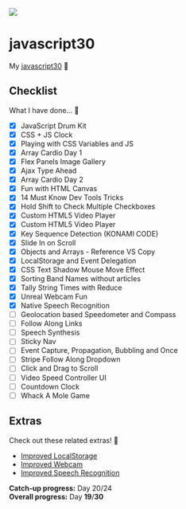 ![](https://javascript30.com/images/JS3-social-share.png)

# javascript30

My [javascript30](https://javascript30.com) 🎉

## Checklist
What I have done... 🤔

- [x] JavaScript Drum Kit
- [x] CSS + JS Clock
- [x] Playing with CSS Variables and JS
- [x] Array Cardio Day 1
- [x] Flex Panels Image Gallery
- [x] Ajax Type Ahead
- [x] Array Cardio Day 2
- [x] Fun with HTML Canvas
- [x] 14 Must Know Dev Tools Tricks
- [x] Hold Shift to Check Multiple Checkboxes
- [x] Custom HTML5 Video Player
- [x] Custom HTML5 Video Player
- [x] Key Sequence Detection (KONAMI CODE)
- [x] Slide In on Scroll
- [x] Objects and Arrays - Reference VS Copy
- [x] LocalStorage and Event Delegation
- [x] CSS Text Shadow Mouse Move Effect
- [x] Sorting Band Names without articles
- [x] Tally String Times with Reduce
- [x] Unreal Webcam Fun
- [x] Native Speech Recognition
- [ ] Geolocation based Speedometer and Compass
- [ ] Follow Along Links
- [ ] Speech Synthesis
- [ ] Sticky Nav
- [ ] Event Capture, Propagation, Bubbling and Once
- [ ] Stripe Follow Along Dropdown
- [ ] Click and Drag to Scroll
- [ ] Video Speed Controller UI
- [ ] Countdown Clock
- [ ] Whack A Mole Game

## Extras
Check out these related extras! 🤗

- [Improved LocalStorage](https://github.com/jsmiith/javascript30-localstorage)
- [Improved Webcam](https://github.com/jsmiith/javascript30-webcam)
- [Improved Speech Recognition](https://github.com/jsmiith/javascript30-speechrecognition)

**Catch-up progress:** Day 20/24<br>
**Overall progress:** Day **19**/**30**